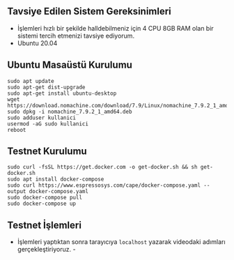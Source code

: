 ## Tavsiye Edilen Sistem Gereksinimleri
- İşlemleri hızlı bir şekilde halldebilmeniz için 4 CPU 8GB RAM olan bir sistemi tercih etmenizi tavsiye ediyorum.
- Ubuntu 20.04

## Ubuntu Masaüstü Kurulumu
```
sudo apt update
sudo apt-get dist-upgrade
sudo apt-get install ubuntu-desktop
wget https://download.nomachine.com/download/7.9/Linux/nomachine_7.9.2_1_amd64.deb
sudo dpkg -i nomachine_7.9.2_1_amd64.deb
sudo adduser kullanici
usermod -aG sudo kullanici
reboot
```

## Testnet Kurulumu
```
sudo curl -fsSL https://get.docker.com -o get-docker.sh && sh get-docker.sh
sudo apt install docker-compose
sudo curl https://www.espressosys.com/cape/docker-compose.yaml --output docker-compose.yaml
sudo docker-compose pull
sudo docker-compose up
```

## Testnet İşlemleri
- İşlemleri yaptıktan sonra tarayıcıya ``localhost`` yazarak videodaki adımları gerçekleştiriyoruz.
      - 
